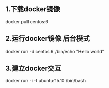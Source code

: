 ## 1.下载docker镜像

docker pull centos:6

## 2.运行docker镜像 后台模式

docker run -d centos:6 /bin/echo "Hello world"

## 3.建立docker交互

docker run -i -t ubuntu:15.10 /bin/bash